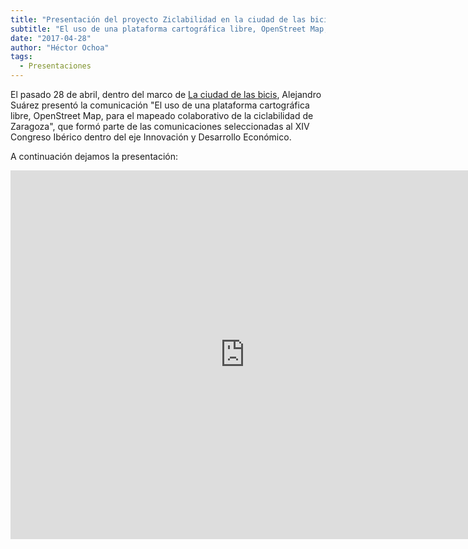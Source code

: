 ```yaml
---
title: "Presentación del proyecto Ziclabilidad en la ciudad de las bicis"
subtitle: "El uso de una plataforma cartográfica libre, OpenStreet Map, para el mapeado colaborativo de la ciclabilidad de Zaragoza"
date: "2017-04-28"
author: "Héctor Ochoa"
tags:
  - Presentaciones
---
```


El pasado 28 de abril, dentro del marco de [La ciudad de las bicis](http://laciudaddelasbicis.org), Alejandro Suárez presentó la comunicación "El uso de una plataforma cartográfica libre, OpenStreet Map, para el mapeado colaborativo de la ciclabilidad de Zaragoza", que formó parte de las comunicaciones seleccionadas al XIV Congreso Ibérico dentro del eje Innovación y Desarrollo Económico.

A continuación dejamos la presentación:

<!--more-->

<iframe src="https://docs.google.com/presentation/d/1n3-xEJXI50uaiAG83A18JeAmN3EM9qkzGLEDOcFVYiE/embed?start=false&loop=false&delayms=3000" frameborder="0" width="750" height="590" allowfullscreen="true" mozallowfullscreen="true" webkitallowfullscreen="true"></iframe>

